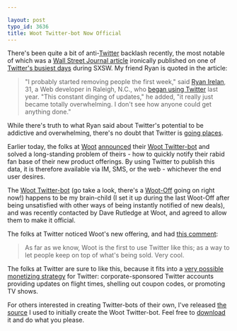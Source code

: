 ```yaml
---

layout: post
typo_id: 3636
title: Woot Twitter-bot Now Official
---
```

There's been quite a bit of anti-[Twitter](http://twitter.com) backlash
recently, the most notable of which was a [Wall Street Journal
article](http://online.wsj.com/public/article/SB117373145818634482-ZwdoPQ0PqPrcFMDHDZLz_P6osnI_20080315.html)
ironically published on one of [Twitter's busiest
days](http://waxy.org/archive/2007/03/15/tracking.shtml) during SXSW. My
friend Ryan is quoted in the article:

> "I probably started removing people the first week," said [Ryan
> Irelan](http://www.ryanirelan.net), 31, a Web developer in Raleigh,
> N.C., who [began using Twitter](http://twitter.com/ryanirelan) last
> year. "This constant dinging of updates," he added, "it really just
> became totally overwhelming. I don't see how anyone could get anything
> done."

While there's truth to what Ryan said about Twitter's potential to be
addictive and overwhelming, there's no doubt that Twitter is [going
places](http://www.alexa.com/site/ds/movers_shakers?lang=en).

Earlier today, the folks at [Woot](http://www.woot.com/)
[announced](http://www.woot.com/Blog/BlogEntry.aspx?BlogEntryId=2147)
their [Woot Twitter-bot](http://twitter.com/woot) and solved a
long-standing problem of theirs - how to quickly notify their rabid fan
base of their new product offerings. By using Twitter to publish this
data, it is therefore available via IM, SMS, or the web - whichever the
end user desires.

The [Woot Twitter-bot](http://twitter.com/woot) (go take a look, there's
a [Woot-Off](http://www.woot.com/WhatIsWoot.aspx#q9) going on right
now!) happens to be my brain-child (I set it up during the last Woot-Off
after being unsatisfied with other ways of being instantly notified of
new deals), and was recently contacted by Dave Rutledge at Woot, and
agreed to allow them to make it official.

The folks at Twitter noticed Woot's new offering, and had [this
comment](http://twitter.com/blog/2007/03/drops.html):

> As far as we know, Woot is the first to use Twitter like this; as a
> way to let people keep on top of what's being sold. Very cool.

The folks at Twitter are sure to like this, because it fits into a [very
possible monetizing
strategy](http://www.mdoeff.com/blog/2007/03/21/the-future-of-twitter/)
for Twitter: corporate-sponsored Twitter accounts providing updates on
flight times, shelling out coupon codes, or promoting TV shows.

For others interested in creating Twitter-bots of their own, I've
released [the source](http://snippets.dzone.com/posts/show/3714) I used
to initially create the Woot Twitter-bot. Feel free to
[download](http://snippets.dzone.com/posts/show/3714) it and do what you
please.
